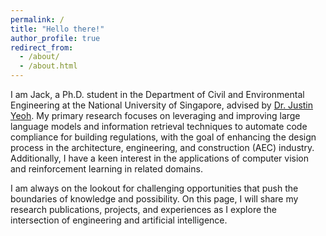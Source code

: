 ```yaml
---
permalink: /
title: "Hello there!"
author_profile: true
redirect_from: 
  - /about/
  - /about.html
---
```


I am Jack, a Ph.D. student in the Department of Civil and Environmental Engineering at the National University of Singapore, advised by <a href="https://scholar.google.com/citations?user=m9LF49sAAAAJ&hl=en" target="_blank" rel="noopener noreferrer">Dr. Justin Yeoh</a>. My primary research focuses on leveraging and improving large language models and information retrieval techniques to automate code compliance for building regulations, with the goal of enhancing the design process in the architecture, engineering, and construction (AEC) industry. Additionally, I have a keen interest in the applications of computer vision and reinforcement learning in related domains. 

I am always on the lookout for challenging opportunities that push the boundaries of knowledge and possibility. On this page, I will share my research publications, projects, and experiences as I explore the intersection of engineering and artificial intelligence. 